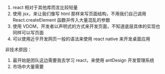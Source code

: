 1. react 相对于其他库而言比较轻量
2. 使用 jsx，来让我们像写 html 那样来写页面结构，不用我们自己调用 React.createElement 函数并传入大量混乱的参数
3. 使用 VDOM，开发者以声明式的方式来开发页面，不知道底层具体的实现也同样可以写页面
4. 可以使用近乎开发网页一般的语法来使用 react native 来开发桌面应用

非技术原因：

1. 最开始是团队这边需要我去学习 react，来使用 antDesign 开发管理系统
2. 市场中大量需要

